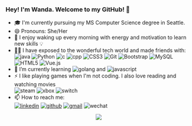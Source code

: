 ### Hey! I'm Wanda. Welcome to my GitHub! 👋

- 🎓 I'm currently pursuing my MS Computer Science degree in Seattle. 
- 😄 Pronouns: She/Her
- 🎈 I enjoy waking up every morning with energy and motivation to learn new skills 💡
- 👩‍💻 I have exposed to the wonderful tech world and made friends with: <br />
![java](https://img.shields.io/badge/Java-ED8B00?style=for-the-badge&logo=java&logoColor=white) ![Python](https://img.shields.io/badge/python-3670A0?style=for-the-badge&logo=python&logoColor=ffdd54) ![c](https://img.shields.io/badge/C-00599C?style=for-the-badge&logo=c&logoColor=white) ![cpp](https://img.shields.io/badge/C%2B%2B-00599C?style=for-the-badge&logo=c%2B%2B&logoColor=white) ![CSS3](https://img.shields.io/badge/css3-%231572B6.svg?style=for-the-badge&logo=css3&logoColor=white) ![Git](https://img.shields.io/badge/git-%23F05033.svg?style=for-the-badge&logo=git&logoColor=white) ![Bootstrap](https://img.shields.io/badge/bootstrap-%23563D7C.svg?style=for-the-badge&logo=bootstrap&logoColor=white) ![MySQL](https://img.shields.io/badge/mysql-%2300f.svg?style=for-the-badge&logo=mysql&logoColor=white) ![HTML5](https://img.shields.io/badge/html5-%23E34F26.svg?style=for-the-badge&logo=html5&logoColor=white) ![Vue.js](https://img.shields.io/badge/vuejs-%2335495e.svg?style=for-the-badge&logo=vuedotjs&logoColor=%234FC08D)
- 🌱 I’m currently learning ![golang](https://img.shields.io/badge/Go-00ADD8?style=for-the-badge&logo=go&logoColor=white) and ![javascript](https://img.shields.io/badge/JavaScript-323330?style=for-the-badge&logo=javascript&logoColor=F7DF1E) 
- ⚡ I like playing games when I'm not coding. I also love reading and watching movies <br  />
![steam](https://img.shields.io/badge/Steam-000000?style=for-the-badge&logo=steam&logoColor=white) ![xbox](https://img.shields.io/badge/Xbox-107C10?style=for-the-badge&logo=xbox&logoColor=white) ![switch](https://img.shields.io/badge/Nintendo_Switch-E60012?style=for-the-badge&logo=nintendo-switch&logoColor=white) 
- 📫 How to reach me: <br />
<a href="https://www.linkedin.com/in/chuwandawang/">![linkedin](https://img.shields.io/badge/LinkedIn-0077B5?style=for-the-badge&logo=linkedin&logoColor=white)</a>
<a href="https://github.com/wandachu">![github](https://img.shields.io/badge/GitHub-100000?style=for-the-badge&logo=github&logoColor=white)</a>
<a href="mailto:wandawang2021@gmail.com">![gmail](https://img.shields.io/badge/Gmail-D14836?style=for-the-badge&logo=gmail&logoColor=white)</a>
![wechat](https://img.shields.io/badge/WeChat-07C160?style=for-the-badge&logo=wechat&logoColor=white)
<div id="header" align="center">
  <img src="https://media.giphy.com/media/TjjrLK3XZkdgJRvoZJ/giphy.gif">
</div>

